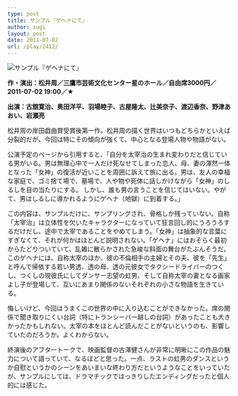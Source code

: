 ```yaml
---
type: post
title: サンプル『ゲヘナにて』
author: sugi
layout: post
date: 2011-07-02
url: /play/2412/
---
```

<img src="/images/play/20110702.jpg" alt="サンプル『ゲヘナにて』" class="alignleft" />

**作・演出：松井周／三鷹市芸術文化センター星のホール／自由席3000円／2011-07-02 19:00／★**

**出演：古舘寛治、奥田洋平、羽場睦子、古屋隆太、辻美奈子、渡辺香奈、野津あおい、岩瀬亮**

松井周の岸田戯曲賞受賞後第一作。松井周の描く世界はいつもどちらかといえば分裂的だが、今回は特にその傾向が強くて、中心となる登場人物や物語がない。

公演予定のページから引用すると、「自分を太宰治の生まれ変わりだと信じている男がいる。男は無理心中で一人だけ死なせてしまった恋人、母、妻の渾然一体となった「女神」の復活が近いことを周囲に訴えて旅に出る。男は、友人の幸福な家庭で、ゴミ捨て場で、墓場で、人や物や死体に話しかけながら「女神」のしるしを目の当たりにする。
しかし、誰も男の言うことを信じてはいない。やがて、男はしるしに導かれるようにゲヘナ（地獄）に到着する。」

この内容は、サンプルだけに、サンプリングされ、骨格しか残っていない。自称「太宰治」は立体性を欠いたキャラクターになっていて狂言回し的にうろうろするだけだし、途中で太宰であることをやめてしまう。「女神」は抽象的な言葉にすぎなくて、それが何かはほとんど説明されない。「ゲヘナ」にはおそらく最初からたどりついていて、乱雑に散らかされた急峻な斜面の舞台がたぶんそうだ。このゲヘナには、自称太宰のほか、彼の不倫相手の主婦とその夫、彼を「先生」と呼んで帰依する若い男透、透の母、透の元彼女でタクシードライバーのつくし、つくしの現彼氏にしてダンサー志望の虹男、そして自称太宰の妻となる画家よし子が登場して、互いにあまり関係のないそれぞれの小さな物語を生きている。

悔しいけど、今回はうまくこの世界の中に入り込むことができなかった。席の関係で聞き取りにくい台詞（特にトランシーバー越しの台詞）があったことも大きかったかもしれない。太宰の本をほとんど読んだことがないというのも、影響していたのだろうか。よくわからない。

終演後のアフタートークで、映画監督の古澤健さんが非常に明晰にこの作品の魅力について語っていて、なるほどと思った。一点、ラストの虹男のダンスというか自慰というかのシーンをあいまいな終わり方だというようなことをいっていたが、サンプルにしては、ドラマチックではっきりしたエンディングだったと個人的には感じた。
